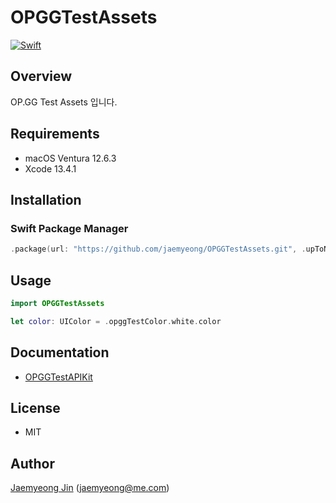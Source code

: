 # OPGGTestAssets

[![Swift](https://github.com/jaemyeong/OPGGTestAssets/actions/workflows/swift.yml/badge.svg)](https://github.com/jaemyeong/OPGGTestAssets/actions/workflows/swift.yml)

## Overview

OP.GG Test Assets 입니다.

## Requirements

- macOS Ventura 12.6.3
- Xcode 13.4.1

## Installation

### Swift Package Manager

```swift
.package(url: "https://github.com/jaemyeong/OPGGTestAssets.git", .upToNextMajor(from: "0.1.0"))
```

## Usage

```swift
import OPGGTestAssets

let color: UIColor = .opggTestColor.white.color
```

## Documentation

- [OPGGTestAPIKit](https://jaemyeong.github.io/OPGGTestAssets/docs/documentation/opggtestassets/)

## License

- MIT

## Author

[Jaemyeong Jin](https://github.com/jaemyeong) ([jaemyeong@me.com](mailto:jaemyeong@me.com))
